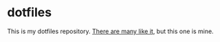 # dotfiles

This is my dotfiles repository. [There are many like
it](https://dotfiles.github.io/), but this one is mine.
